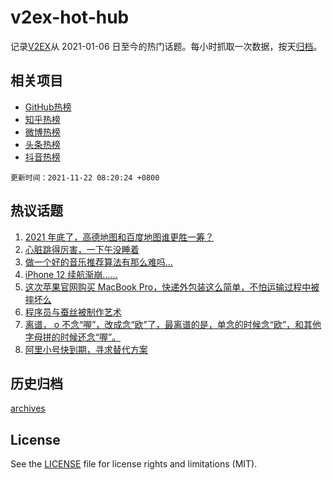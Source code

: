 # v2ex-hot-hub

 记录[V2EX](https://www.v2ex.com/)从 2021-01-06 日至今的热门话题。每小时抓取一次数据，按天[归档](archives)。
 
 ## 相关项目

- [GitHub热榜](https://github.com/snaildev/github-hot-hub)
- [知乎热榜](https://github.com/snaildev/zhihu-hot-hub)
- [微博热榜](https://github.com/snaildev/weibo-hot-hub)
- [头条热榜](https://github.com/snaildev/toutiao-hot-hub)
- [抖音热榜](https://github.com/snaildev/douyin-hot-hub)


 `更新时间：2021-11-22 08:20:24 +0800`

## 热议话题

1. [2021 年底了，高德地图和百度地图谁更胜一筹？](https://www.v2ex.com/t/816887)
1. [心脏跳得厉害，一下午没睡着](https://www.v2ex.com/t/816944)
1. [做一个好的音乐推荐算法有那么难吗…](https://www.v2ex.com/t/816891)
1. [iPhone 12 续航渐崩……](https://www.v2ex.com/t/816893)
1. [这次苹果官网购买 MacBook Pro，快递外包装这么简单，不怕运输过程中被摔坏么](https://www.v2ex.com/t/816933)
1. [程序员与蚕丝被制作艺术](https://www.v2ex.com/t/816946)
1. [离谱， o 不念“喔”，改成念“欧”了，最离谱的是，单念的时候念“欧”，和其他字母拼的时候还念“喔”。](https://www.v2ex.com/t/816955)
1. [阿里小号快到期，寻求替代方案](https://www.v2ex.com/t/816892)

## 历史归档

[archives](archives)

## License

See the [LICENSE](LICENSE) file for license rights and limitations (MIT).
